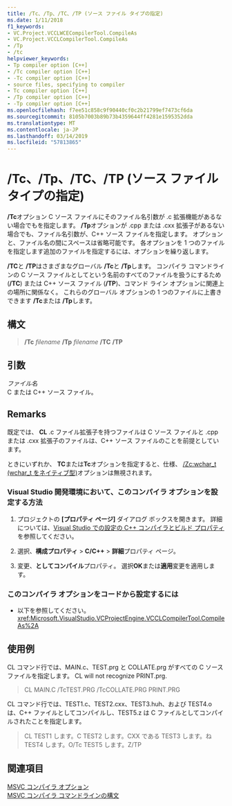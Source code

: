 ```yaml
---
title: /Tc、/Tp、/TC、/TP (ソース ファイル タイプの指定)
ms.date: 1/11/2018
f1_keywords:
- VC.Project.VCCLWCECompilerTool.CompileAs
- VC.Project.VCCLCompilerTool.CompileAs
- /Tp
- /tc
helpviewer_keywords:
- Tp compiler option [C++]
- /Tc compiler option [C++]
- -Tc compiler option [C++]
- source files, specifying to compiler
- Tc compiler option [C++]
- /Tp compiler option [C++]
- -Tp compiler option [C++]
ms.openlocfilehash: f7ee51c858c9f90440cf0c2b21799ef7473cf6da
ms.sourcegitcommit: 8105b7003b89b73b4359644ff4281e1595352dda
ms.translationtype: MT
ms.contentlocale: ja-JP
ms.lasthandoff: 03/14/2019
ms.locfileid: "57813865"
---
```

# <a name="tc-tp-tc-tp-specify-source-file-type"></a>/Tc、/Tp、/TC、/TP (ソース ファイル タイプの指定)

**/Tc**オプション C ソース ファイルにそのファイル名引数が .c 拡張機能があるない場合でもを指定します。 **/Tp**オプションが .cpp または .cxx 拡張子があるない場合でも、ファイル名引数が、C++ ソース ファイルを指定します。 オプションと、ファイル名の間にスペースは省略可能です。 各オプションを 1 つのファイルを指定します追加のファイルを指定するには、オプションを繰り返します。

**/TC**と **/TP**はさまざまなグローバル **/Tc**と **/Tp**します。 コンパイラ コマンドラインの C ソース ファイルとしてという名前のすべてのファイルを扱うにするため (**/TC**) または C++ ソース ファイル (**/TP**)、コマンド ライン オプションに関連上の場所に関係なく。 これらのグローバル オプションの 1 つのファイルに上書きできます **/Tc**または **/Tp**します。

## <a name="syntax"></a>構文

> **/Tc** _filename_
>  **/Tp** _filename_
>  **/TC**
>  **/TP**

## <a name="arguments"></a>引数

*ファイル名*<br/>
C または C++ ソース ファイル。

## <a name="remarks"></a>Remarks

既定では、 **CL** .c ファイル拡張子を持つファイルは C ソース ファイルと .cpp または .cxx 拡張子のファイルは、C++ ソース ファイルのことを前提としています。

ときにいずれか、 **TC**または**Tc**オプションを指定すると、仕様、 [/Zc:wchar_t (wchar_t をネイティブ型)](zc-wchar-t-wchar-t-is-native-type.md)オプションは無視されます。

### <a name="to-set-this-compiler-option-in-the-visual-studio-development-environment"></a>Visual Studio 開発環境において、このコンパイラ オプションを設定する方法

1. プロジェクトの **[プロパティ ページ]** ダイアログ ボックスを開きます。 詳細については、[Visual Studio での設定の C++ コンパイラとビルド プロパティ](../working-with-project-properties.md)を参照してください。

1. 選択、**構成プロパティ** > **C/C++** > **詳細**プロパティ ページ。

1. 変更、**としてコンパイル**プロパティ。 選択**OK**または**適用**変更を適用します。

### <a name="to-set-this-compiler-option-programmatically"></a>このコンパイラ オプションをコードから設定するには

- 以下を参照してください。<xref:Microsoft.VisualStudio.VCProjectEngine.VCCLCompilerTool.CompileAs%2A>

## <a name="examples"></a>使用例

CL コマンド行では、MAIN.c、TEST.prg と COLLATE.prg がすべての C ソース ファイルを指定します。 CL will not recognize PRINT.prg.

> CL MAIN.C /TcTEST.PRG /TcCOLLATE.PRG PRINT.PRG

CL コマンド行では、TEST1.c、TEST2.cxx、TEST3.huh、および TEST4.o は、C++ ファイルとしてコンパイルし、TEST5.z は C ファイルとしてコンパイルされたことを指定します。

> CL TEST1 します。C TEST2 します。CXX である TEST3 します。ね TEST4 します。O/Tc TEST5 します。Z/TP

## <a name="see-also"></a>関連項目

[MSVC コンパイラ オプション](compiler-options.md)<br/>
[MSVC コンパイラ コマンドラインの構文](compiler-command-line-syntax.md)
